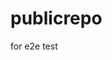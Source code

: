 # publicrepo
for e2e test


































































































































































































































































































































































































































































































































